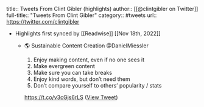 title:: Tweets From Clint Gibler (highlights)
author:: [[@clintgibler on Twitter]]
full-title:: "Tweets From Clint Gibler"
category:: #tweets
url:: https://twitter.com/clintgibler

- Highlights first synced by [[Readwise]] [[Nov 18th, 2022]]
	- 🌎 Sustainable Content Creation @DanielMiessler 
	  
	  1. Enjoy making content, even if no one sees it
	  2. Make evergreen content
	  3. Make sure you can take breaks
	  4. Enjoy kind words, but don’t need them
	  5. Don’t compare yourself to others’ popularity / stats
	  
	  https://t.co/v3cGjs6rLS ([View Tweet](https://twitter.com/clintgibler/status/1392525204262465536))
